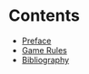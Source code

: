 Contents
========

- [Preface](040_preface.md/)
- [Game Rules](110_game_rules.md/)
- [Bibliography](950_bibliography.md/)